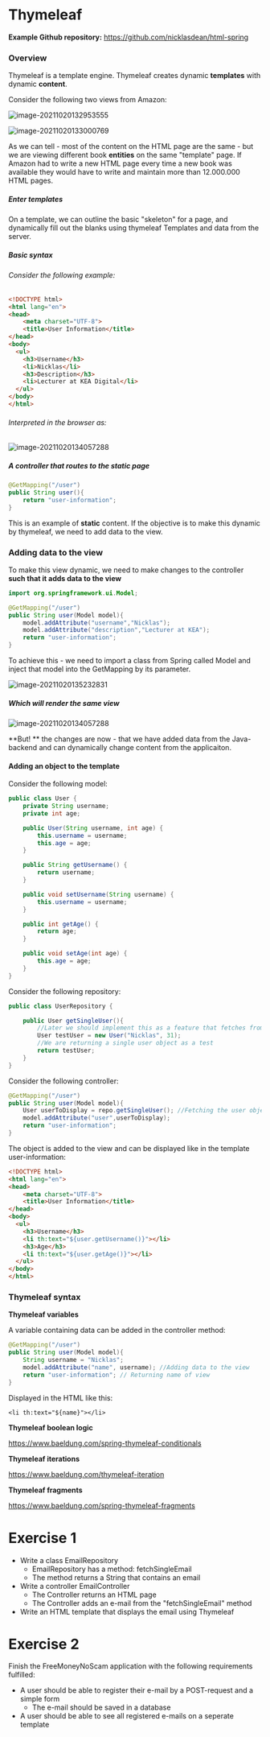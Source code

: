 # Thymeleaf

**Example Github repository:** https://github.com/nicklasdean/html-spring

### Overview

Thymeleaf is a template engine. Thymeleaf creates dynamic **templates** with dynamic **content**.

Consider the following two views from Amazon: 

![image-20211020132953555](Untitled.assets/image-20211020132953555.png)

![image-20211020133000769](Untitled.assets/image-20211020133000769.png)

As we can tell - most of the content on the HTML page are the same - but we are viewing different book **entities** on the same "template" page. If Amazon had to write a new HTML page every time a new book was available they would have to write and maintain more than 12.000.000 HTML pages.

##### Enter templates

On a template, we can outline the basic "skeleton" for a page, and dynamically fill out the blanks using thymeleaf Templates and  data from the server.

##### Basic syntax

###### Consider the following example:

```html
<!DOCTYPE html>
<html lang="en">
<head>
    <meta charset="UTF-8">
    <title>User Information</title>
</head>
<body>
  <ul>
    <h3>Username</h3>
    <li>Nicklas</li>
    <h3>Description</h3>
    <li>Lecturer at KEA Digital</li>
  </ul>
</body>
</html>
```

###### Interpreted in the browser as: 

![image-20211020134057288](Untitled.assets/image-20211020134057288.png)

##### A controller that routes to the static page 

```java
@GetMapping("/user")
public String user(){
    return "user-information";
}
```

This is an example of **static** content. If the objective is to make this dynamic by thymeleaf, we need to add data to the view.

### Adding data to the view

To make this view dynamic, we need to make changes to the controller **such that it adds data to the view**

```java
import org.springframework.ui.Model;
```

```java
@GetMapping("/user")
public String user(Model model){
    model.addAttribute("username","Nicklas");
  	model.addAttribute("description","Lecturer at KEA");
    return "user-information";
}
```

To achieve this - we need to import a class from Spring called Model and inject that model into the GetMapping by its parameter.

![image-20211020135232831](Thymeleaf.assets/image-20211020135232831.png)

##### Which will render the same view

![image-20211020134057288](Thymeleaf.assets/image-20211020134057288.png)

**But! ** the changes are now - that we have added data from the Java-backend and can dynamically change content from the applicaiton. 

#### Adding an object to the template 

Consider the following model:

```java
public class User {
    private String username;
    private int age;

    public User(String username, int age) {
        this.username = username;
        this.age = age;
    }

    public String getUsername() {
        return username;
    }

    public void setUsername(String username) {
        this.username = username;
    }

    public int getAge() {
        return age;
    }

    public void setAge(int age) {
        this.age = age;
    }
}
```

Consider the following repository:

```java
public class UserRepository {

    public User getSingleUser(){
        //Later we should implement this as a feature that fetches from the database
        User testUser = new User("Nicklas", 31);
        //We are returning a single user object as a test
        return testUser;
    }
}
```

Consider the following controller:

```java
@GetMapping("/user")
public String user(Model model){
    User userToDisplay = repo.getSingleUser(); //Fetching the user object from the repository
    model.addAttribute("user",userToDisplay);
    return "user-information";
}
```

The object is added to the view and can be displayed like in the template user-information:

```html
<!DOCTYPE html>
<html lang="en">
<head>
    <meta charset="UTF-8">
    <title>User Information</title>
</head>
<body>
  <ul>
    <h3>Username</h3>
    <li th:text="${user.getUsername()}"></li>
    <h3>Age</h3>
    <li th:text="${user.getAge()}"></li>
  </ul>
</body>
</html>
```

### Thymeleaf syntax

**Thymeleaf variables**

A variable containing data can be added in the controller method:

```java
@GetMapping("/user")
public String user(Model model){
  	String username = "Nicklas";
    model.addAttribute("name", username); //Adding data to the view
    return "user-information"; // Returning name of view
}
```

Displayed in the HTML like this: 

`<li th:text="${name}"></li>`

**Thymeleaf boolean logic**

https://www.baeldung.com/spring-thymeleaf-conditionals

**Thymeleaf iterations**

https://www.baeldung.com/thymeleaf-iteration

**Thymeleaf fragments**

https://www.baeldung.com/spring-thymeleaf-fragments

# Exercise 1

- Write a class EmailRepository
  - EmailRepository has a method: fetchSingleEmail
  - The method returns a String that contains an email
- Write a controller EmailController
  - The Controller returns an HTML page
  - The Controller adds an e-mail from the "fetchSingleEmail" method
- Write an HTML template that displays the email using Thymeleaf



# Exercise 2

Finish the FreeMoneyNoScam application with the following requirements fulfilled:

- A user should be able to register their e-mail by a POST-request and a simple form
  - The e-mail should be saved in a database
- A user should be able to see all registered e-mails on a seperate template